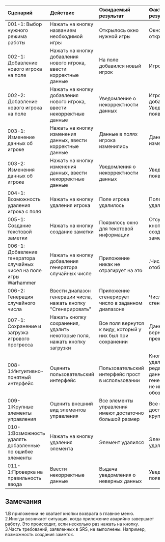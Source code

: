 |Сценарий|Действие|Ожидаемый результат|Фактический результат| Оценка|
|:---|:---|:---|:---|:---|
|001-1: Выбор нужного режима работы| Нажать на кнопку названием необходимой игры| Открылось окно нужной игры|Окно с игрой открылось|Тест пройден|
|002-1: Добавление нового игрока на поле|Нажать на кнопку добавления нового игрока, ввести корректные данные|На поле добавился новый игрок|Игрок добавился|Тест пройден|
|002-2: Добавление нового игрока на поле| Нажать на кнопку добавления нового игрока, ввести некорректные данные|Уведомление о некорректности данных|Игрок добавился. Уведомление не появилось|Тест не пройден|
|003-1: Изменение данных об игроке| Нажать на кнопку изменения данных, ввести корректные данные |Данные в полях игрока изменились|Данные не изменились|Тест не пройден|
|003-2: Изменения данных об игроке| Нажать на кнопку изменения данных, ввести некорректные данные|Уведомления о некорректности данных|Уведомление не появилось|Тест не пройден|
|004-1: Возможность удаления игрока с поля| Нажать на кнопку удаления игрока |Поле игрока удалилось|Поле с игроком удалилось|Тест пройден|
|005-1: Создание текстовой заметки| Нажать на кнопку создание заметки|Появилось окно для текстовой информации|Отсутствует кнопка для создания заметики|Тест не пройден|
|006-1: Добавление генератора случайных чисел на поле игры Warhammer| Нажать на кнопку добавления генератора случайных числе|Приложение никак не отрагирует на это|.Число не отобразилось|Тест пройден|
|006-2: Генерация случайного числа| Ввести диапазон генерации числа, нажать кнопку "Сгенерировать"|Приложение сгенерирует число в заданном диапазоне|Число сгенерировалось|Тест пройден|
|007-1: Сохранение и загрузка игрового прогресса|Нажать кнопку сохранения, удалить некоторые поля, нажать кнопку загрузки|Все поля вернутся к виду, который у них был при сохранении|Данные вернулись к прежнему виду|Тест пройден|
|008-1:Интуитивно-понятный интерфейс|Оценить пользовательский интерфейс|Пользовательский интерфейс прост в использовании|Кнопки удаления, редактирования данных и генерации чисел не имеют обозначения |Тест не пройден|
|009-1:Крупные элементы управления|Оценить внешний вид элементов управления|Все элементы управления имеют достаточно большой размер|Все элементы достаточно крупные|Тест пройден|
|010-1:Возможность удалять добавленные по ошибке элементы|Нажать на кнопку удаления элемента|Элемент удалился|Элемент удалился|Тест пройден|
|011-1:Проверка на правильность ввода|Ввести некорректные данные|Выдача уведомления о неверных данных|Уведомлнеия не появляются|Тест не пройден|



## Замечания
1.В приложении не хватает кнопки возврата в главное меню.  
2.Иногда возникает ситуация, когда приложение аварийно завершает работу. Это происходит, если несколько раз нажать на кнопку.  
3.Часть требований, заявленных в SRS, не выполнены. Например, возможность создания заметок.  

